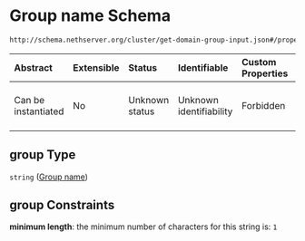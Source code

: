 # Group name Schema

```txt
http://schema.nethserver.org/cluster/get-domain-group-input.json#/properties/group
```



| Abstract            | Extensible | Status         | Identifiable            | Custom Properties | Additional Properties | Access Restrictions | Defined In                                                                                  |
| :------------------ | :--------- | :------------- | :---------------------- | :---------------- | :-------------------- | :------------------ | :------------------------------------------------------------------------------------------ |
| Can be instantiated | No         | Unknown status | Unknown identifiability | Forbidden         | Allowed               | none                | [get-domain-group-input.json\*](cluster/get-domain-group-input.json "open original schema") |

## group Type

`string` ([Group name](get-domain-group-input-properties-group-name.md))

## group Constraints

**minimum length**: the minimum number of characters for this string is: `1`
